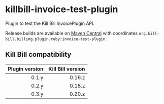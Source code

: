 killbill-invoice-test-plugin
============================

Plugin to test the Kill Bill InvoicePlugin API.

Release builds are available on [Maven Central](http://search.maven.org/#search%7Cga%7C1%7Cg%3A%22org.kill-bill.billing.plugin.ruby%22%20AND%20a%3A%22invoice-test-plugin%22) with coordinates `org.kill-bill.billing.plugin.ruby:invoice-test-plugin`.

Kill Bill compatibility
-----------------------

| Plugin version | Kill Bill version |
| -------------: | ----------------: |
| 0.1.y          | 0.16.z            |
| 0.2.y          | 0.18.z            |
| 0.3.y          | 0.20.z            |
